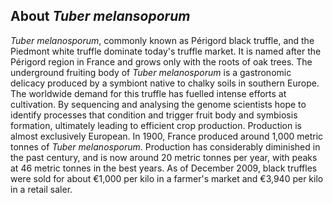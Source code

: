 About *Tuber melansoporum* 
--------------------------

*Tuber melanosporum*, commonly known as Périgord black truffle, and the
Piedmont white truffle dominate today\'s truffle market. It is named
after the Périgord region in France and grows only with the roots of oak
trees. The underground fruiting body of *Tuber melanosporum* is a
gastronomic delicacy produced by a symbiont native to chalky soils in
southern Europe. The worldwide demand for this truffle has fuelled
intense efforts at cultivation. By sequencing and analysing the genome
scientists hope to identify processes that condition and trigger fruit
body and symbiosis formation, ultimately leading to efficient crop
production. Production is almost exclusively European. In 1900, France
produced around 1,000 metric tonnes of *Tuber melanosporum*. Production
has considerably diminished in the past century, and is now around 20
metric tonnes per year, with peaks at 46 metric tonnes in the best
years. As of December 2009, black truffles were sold for about €1,000
per kilo in a farmer\'s market and €3,940 per kilo in a retail saler.
